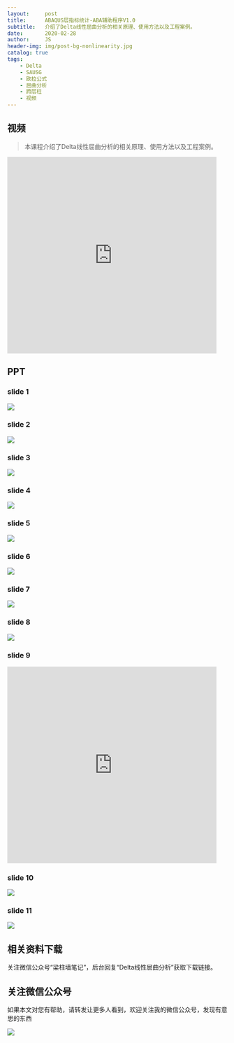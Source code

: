 ```yaml
---
layout:     post
title:      ABAQUS层指标统计-ABA辅助程序V1.0
subtitle:   介绍了Delta线性屈曲分析的相关原理、使用方法以及工程案例。
date:       2020-02-28
author:     JS
header-img: img/post-bg-nonlinearity.jpg
catalog: true
tags:
    - Delta
    - SAUSG
    - 欧拉公式
    - 屈曲分析
    - 跨层柱
    - 视频
---
```


## 视频

> 本课程介绍了Delta线性屈曲分析的相关原理、使用方法以及工程案例。

<iframe width="95%" height="450" src="https://v.qq.com/txp/iframe/player.html?vid=f3069yarp95" frameborder="0" scrolling="no" allowfullscreen></iframe>

## PPT

### slide 1
![](https://pic.downk.cc/item/5e6dd98be83c3a1e3ad13326.jpg)

### slide 2
![](https://pic.downk.cc/item/5e6dd98be83c3a1e3ad1332a.jpg)

### slide 3
![](https://pic.downk.cc/item/5e6dd98be83c3a1e3ad1332c.jpg)

### slide 4
![](https://pic.downk.cc/item/5e6dd98be83c3a1e3ad13330.jpg)

### slide 5
![](https://pic.downk.cc/item/5e6dd98be83c3a1e3ad13332.jpg)

### slide 6
![](https://pic.imgdb.cn/item/5e6ddfa9e83c3a1e3ad5b3f6.gif)

### slide 7
![](https://pic.downk.cc/item/5e6ddaa0e83c3a1e3ad1ce8d.jpg)

### slide 8
![](https://pic.imgdb.cn/item/5e6de205e83c3a1e3ad7e064.gif)

### slide 9
<iframe width="95%" height="450" src="https://v.qq.com/txp/iframe/player.html?vid=h0934g21otx" frameborder="0" scrolling="no" allowfullscreen></iframe>

### slide 10
![](https://pic.downk.cc/item/5e6ddaa0e83c3a1e3ad1ce95.jpg)

### slide 11
![](https://pic.downk.cc/item/5e6ddaafe83c3a1e3ad1d875.jpg)

## 相关资料下载

关注微信公众号“梁柱墙笔记”，后台回复“Delta线性屈曲分析”获取下载链接。

## 关注微信公众号

如果本文对您有帮助，请转发让更多人看到，欢迎关注我的微信公众号，发现有意思的东西 

![](https://pic.downk.cc/item/5e50fa03bb8bdc23de243296.jpg)
 
